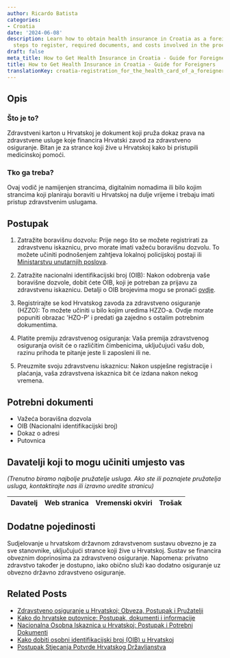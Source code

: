 ```yaml
---
author: Ricardo Batista
categories:
- Croatia
date: '2024-06-08'
description: Learn how to obtain health insurance in Croatia as a foreigner, including
  steps to register, required documents, and costs involved in the process.
draft: false
meta_title: How to Get Health Insurance in Croatia - Guide for Foreigners
title: How to Get Health Insurance in Croatia - Guide for Foreigners
translationKey: croatia-registration_for_the_health_card_of_a_foreigner
---
```



## Opis
### Što je to?
Zdravstveni karton u Hrvatskoj je dokument koji pruža dokaz prava na zdravstvene usluge koje financira Hrvatski zavod za zdravstveno osiguranje. Bitan je za strance koji žive u Hrvatskoj kako bi pristupili medicinskoj pomoći.

### Tko ga treba?
Ovaj vodič je namijenjen strancima, digitalnim nomadima ili bilo kojim strancima koji planiraju boraviti u Hrvatskoj na dulje vrijeme i trebaju imati pristup zdravstvenim uslugama.

## Postupak
1. Zatražite boravišnu dozvolu: Prije nego što se možete registrirati za zdravstvenu iskaznicu, prvo morate imati važeću boravišnu dozvolu. To možete učiniti podnošenjem zahtjeva lokalnoj policijskoj postaji ili [Ministarstvu unutarnjih poslova](http://www.mup.hr/1266.aspx).

2. Zatražite nacionalni identifikacijski broj (OIB): Nakon odobrenja vaše boravišne dozvole, dobit ćete OIB, koji je potreban za prijavu za zdravstvenu iskaznicu. Detalji o OIB brojevima mogu se pronaći [ovdje](http://www.porezna-uprava.hr/en/Pages/oib.aspx).

3. Registrirajte se kod Hrvatskog zavoda za zdravstveno osiguranje (HZZO): To možete učiniti u bilo kojim uredima HZZO-a. Ovdje morate popuniti obrazac 'HZO-P' i predati ga zajedno s ostalim potrebnim dokumentima.

4. Platite premiju zdravstvenog osiguranja: Vaša premija zdravstvenog osiguranja ovisit će o različitim čimbenicima, uključujući vašu dob, razinu prihoda te pitanje jeste li zaposleni ili ne.

5. Preuzmite svoju zdravstvenu iskaznicu: Nakon uspješne registracije i plaćanja, vaša zdravstvena iskaznica bit će izdana nakon nekog vremena.

## Potrebni dokumenti
- Važeća boravišna dozvola
- OIB (Nacionalni identifikacijski broj)
- Dokaz o adresi
- Putovnica

## Davatelji koji to mogu učiniti umjesto vas
_(Trenutno biramo najbolje pružatelje usluga. Ako ste ili poznajete pružatelja usluga, kontaktirajte nas ili izravno uredite stranicu)_

| Davatelj | Web stranica | Vremenski okviri | Trošak |
| --------------- | --------------- | :-------------: | :-------------: |

## Dodatne pojedinosti
Sudjelovanje u hrvatskom državnom zdravstvenom sustavu obvezno je za sve stanovnike, uključujući strance koji žive u Hrvatskoj. Sustav se financira obveznim doprinosima za zdravstveno osiguranje. Napomena: privatno zdravstvo također je dostupno, iako obično služi kao dodatno osiguranje uz obvezno državno zdravstveno osiguranje.


## Related Posts

- [Zdravstveno osiguranje u Hrvatskoj: Obveza, Postupak i Pružatelji](https://tramitit.com/hr/guides/croatia/dobivanje_zdravstvenog_osiguranja/)
- [Kako do hrvatske putovnice: Postupak, dokumenti i informacije](https://tramitit.com/hr/guides/croatia/izdavanje_putovnice/)
- [Nacionalna Osobna Iskaznica u Hrvatskoj: Postupak i Potrebni Dokumenti](https://tramitit.com/hr/guides/croatia/izdavanje_osobne_iskaznice/)
- [Kako dobiti osobni identifikacijski broj (OIB) u Hrvatskoj](https://tramitit.com/hr/guides/croatia/dodjela_oib-a/)
- [Postupak Stjecanja Potvrde Hrvatskog Državljanstva](https://tramitit.com/hr/guides/croatia/izdavanje_domovnice/)